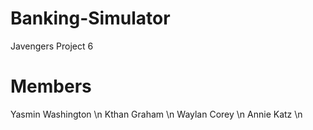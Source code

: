 # Banking-Simulator
Javengers Project 6

# Members
Yasmin Washington \n
Kthan Graham \n
Waylan Corey \n
Annie Katz \n

